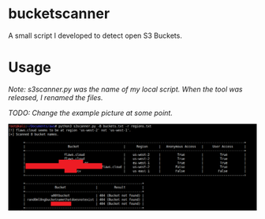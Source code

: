 # bucketscanner
A small script I developed to detect open S3 Buckets.

# Usage
_Note: s3scanner.py was the name of my local script. When the tool was released, I renamed the files._

_TODO: Change the example picture at some point._

![usage](https://raw.githubusercontent.com/CyberTrashPanda/bucketscanner/master/example.png)
